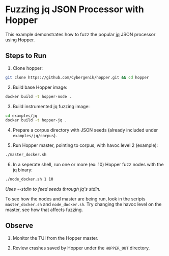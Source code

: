 # Fuzzing jq JSON Processor with Hopper

This example demonstrates how to fuzz the popular [jq](https://stedolan.github.io/jq/) JSON processor using Hopper.

## Steps to Run

1. Clone hopper: 
```bash
git clone https://github.com/Cybergenik/hopper.git && cd hopper
```

2. Build base Hopper image: 
```bash
docker build -t hopper-node .
```
3. Build instrumented jq fuzzing image:

```bash
cd examples/jq
docker build -t hopper-jq .
```
4. Prepare a corpus directory with JSON seeds (already included under `examples/jq/corpus`).

5. Run Hopper master, pointing to corpus, with havoc level 2 (example):
```bash
./master_docker.sh
```

6. In a seperate shell, run one or more (ex: 10) Hopper fuzz nodes with the jq binary:

```bash
./node_docker.sh 1 10
```

*Uses --stdin to feed seeds through jq's stdin.*

To see how the nodes and master are being run, look in the scripts
`master_docker.sh` and `node_docker.sh`. Try changing the havoc level on the
master, see how that affects fuzzing.

## Observe

1. Monitor the TUI from the Hopper master.

2. Review crashes saved by Hopper under the `HOPPER_OUT` directory.
